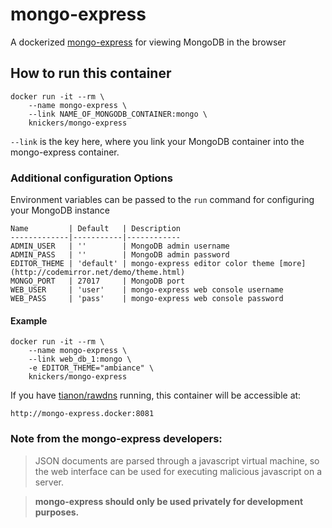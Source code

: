 # mongo-express

A dockerized [mongo-express](https://github.com/andzdroid/mongo-express) for viewing MongoDB in the browser

## How to run this container

	docker run -it --rm \
		--name mongo-express \
		--link NAME_OF_MONGODB_CONTAINER:mongo \
		knickers/mongo-express

`--link` is the key here, where you link your MongoDB container into the mongo-express container.

### Additional configuration Options

Environment variables can be passed to the `run` command for configuring your MongoDB instance

	Name         | Default   | Description
	-------------|-----------|------------
	ADMIN_USER   | ''        | MongoDB admin username
	ADMIN_PASS   | ''        | MongoDB admin password
	EDITOR_THEME | 'default' | mongo-express editor color theme [more](http://codemirror.net/demo/theme.html)
	MONGO_PORT   | 27017     | MongoDB port
	WEB_USER     | 'user'    | mongo-express web console username
	WEB_PASS     | 'pass'    | mongo-express web console password

#### Example

	docker run -it --rm \
		--name mongo-express \
		--link web_db_1:mongo \
		-e EDITOR_THEME="ambiance" \
		knickers/mongo-express

If you have [tianon/rawdns](https://github.com/tianon/rawdns) running, this container will be accessible at:

`http://mongo-express.docker:8081`

### Note from the mongo-express developers:

> JSON documents are parsed through a javascript virtual machine, so the web interface can be used for executing malicious javascript on a server.

> **mongo-express should only be used privately for development purposes.**
